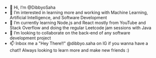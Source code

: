 - 👋 Hi, I’m @DibbyoSaha
- 👀 I’m interested in learning more and working with Machine Learning, Artificial Intelligence, and Software Development
- 🌱 I’m currently learning Node.js and React mostly from YouTube and Stack Overflow and doing the regular Leetcode jam sessions with Java
- 💞️ I’m looking to collaborate on the back-end of any software development project
- 📫 Inbox me a "Hey There!!" @dibbyo.saha on IG if you wanna have a chat!! Always looking to learn more and make new friends :)

<!---
DibbyoSaha/DibbyoSaha is a ✨ special ✨ repository because its `README.md` (this file) appears on your GitHub profile.
You can click the Preview link to take a look at your changes.
--->
